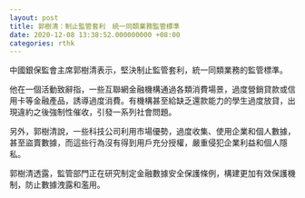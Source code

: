 ```yaml
---
layout: post
title: 郭樹清：制止監管套利　統一同類業務監管標準
date: 2020-12-08 13:38:52.000000000 +08:00
categories: rthk
---
```


中國銀保監會主席郭樹清表示，堅決制止監管套利，統一同類業務的監管標準。

他在一個活動致辭指，一些互聯網金融機構通過各類消費場景，過度營銷貸款或信用卡等金融產品，誘導過度消費。有機構甚至給缺乏還款能力的學生過度放貸，出現違約之後強制性催收，引發一系列社會問題。

另外，郭樹清說，一些科技公司利用市場優勢，過度收集、使用企業和個人數據，甚至盜賣數據，而這些行為沒有得到用戶充分授權，嚴重侵犯企業利益和個人隱私。

郭樹清透露，監管部門正在研究制定金融數據安全保護條例，構建更加有效保護機制，防止數據洩露和濫用。
